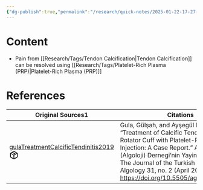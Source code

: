 ```yaml
---
{"dg-publish":true,"permalink":"/research/quick-notes/2025-01-22-17-27-22/","updated":"2025-01-28T19:39:12-05:00"}
---
```


# Content
- Pain from [[Research/Tags/Tendon Calcification\|Tendon Calcification]] can be resolved using [[Research/Tags/Platelet-Rich Plasma (PRP)\|Platelet-Rich Plasma (PRP)]]
# References
<div><table class="dataview table-view-table"><thead class="table-view-thead"><tr class="table-view-tr-header"><th class="table-view-th"><span>Original Sources</span><span class="dataview small-text">1</span></th><th class="table-view-th"><span>Citations</span></th></tr></thead><tbody class="table-view-tbody"><tr><td><span><a data-tooltip-position="top" aria-label="Research/Evidence Sources/gulaTreatmentCalcificTendinitis2019.md" data-href="Research/Evidence Sources/gulaTreatmentCalcificTendinitis2019.md" href="Research/Evidence Sources/gulaTreatmentCalcificTendinitis2019.md" class="internal-link" target="_blank" rel="noopener nofollow" fileclass-name="Research Links">gulaTreatmentCalcificTendinitis2019</a><a class="metadata-menu fileclass-icon"><svg xmlns="http://www.w3.org/2000/svg" width="24" height="24" viewBox="0 0 24 24" fill="none" stroke="currentColor" stroke-width="2" stroke-linecap="round" stroke-linejoin="round" class="svg-icon lucide-package"><path d="m7.5 4.27 9 5.15"></path><path d="M21 8a2 2 0 0 0-1-1.73l-7-4a2 2 0 0 0-2 0l-7 4A2 2 0 0 0 3 8v8a2 2 0 0 0 1 1.73l7 4a2 2 0 0 0 2 0l7-4A2 2 0 0 0 21 16Z"></path><path d="m3.3 7 8.7 5 8.7-5"></path><path d="M12 22V12"></path></svg></a></span></td><td><span>Gula, Gülşah, and Ayşegül Ketenci. “Treatment of Calcific Tendinitis of the Rotator Cuff with Platelet-Rich Plasma Injection: A Case Report.” Agri: Agri (Algoloji) Dernegi’nin Yayin Organidir = The Journal of the Turkish Society of Algology 31, no. 2 (April 2019): 107–10. <a rel="noopener nofollow" class="external-link" href="https://doi.org/10.5505/agri.2017.60343" target="_blank">https://doi.org/10.5505/agri.2017.60343</a>.</span></td></tr></tbody></table></div>

